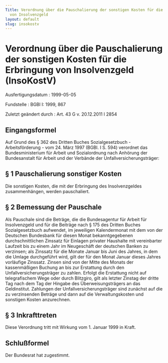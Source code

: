 ```yaml
---
Title: Verordnung über die Pauschalierung der sonstigen Kosten für die Erbringung
  von Insolvenzgeld
layout: default
slug: insokostv
---
```


# Verordnung über die Pauschalierung der sonstigen Kosten für die Erbringung von Insolvenzgeld (InsoKostV)

Ausfertigungsdatum
:   1999-05-05

Fundstelle
:   BGBl I: 1999, 867

Zuletzt geändert durch
:   Art. 43 G v. 20.12.2011 I 2854


## Eingangsformel

Auf Grund des § 362 des Dritten Buches Sozialgesetzbuch -
Arbeitsförderung - vom 24. März 1997 (BGBl. I S. 594) verordnet das
Bundesministerium für Arbeit und Sozialordnung nach Anhörung der
Bundesanstalt für Arbeit und der Verbände der
Unfallversicherungsträger:


## § 1 Pauschalierung sonstiger Kosten

Die sonstigen Kosten, die mit der Erbringung des Insolvenzgeldes
zusammenhängen, werden pauschaliert.


## § 2 Bemessung der Pauschale

Als Pauschale sind die Beträge, die die Bundesagentur für Arbeit für
Insolvenzgeld und für die Beiträge nach § 175 des Dritten Buches
Sozialgesetzbuch aufwendet, im jeweiligen Kalendermonat mit dem von
der Deutschen Bundesbank für diesen Monat bekanntgegebenen
durchschnittlichen Zinssatz für Einlagen privater Haushalte mit
vereinbarter Laufzeit bis zu einem Jahr im Neugeschäft der deutschen
Banken zu verzinsen; als Zinssatz für die Monate Januar bis Juni des
Jahres, in dem die Umlage durchgeführt wird, gilt der für den Monat
Januar dieses Jahres vorläufige Zinssatz. Zinsen sind von der Mitte
des Monats der kassenmäßigen Buchung an bis zur Erstattung durch den
Unfallversicherungsträger zu zahlen. Erfolgt die Erstattung nicht auf
telegrafischem Wege oder durch Blitzgiro, gilt als letzter Zinstag der
dritte Tag nach dem Tag der Hingabe des Überweisungsträgers an das
Geldinstitut. Zahlungen der Unfallversicherungsträger sind zunächst
auf die zu verzinsenden Beträge und dann auf die Verwaltungskosten und
sonstigen Kosten anzurechnen.


## § 3 Inkrafttreten

Diese Verordnung tritt mit Wirkung vom 1. Januar 1999 in Kraft.


## Schlußformel

Der Bundesrat hat zugestimmt.

